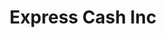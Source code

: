 ---
title: Express Cash Inc
slug: express-cash-inc
updated-on: '2024-05-30T13:44:31.749Z'
created-on: '2024-05-30T13:41:46.671Z'
published-on: '2024-05-30T13:54:32.469Z'
f_city-state-2:
- cms/city/daleville-al.md
- cms/city/enterprise-al.md
- cms/city/chester-pa.md
- cms/city/york-pa.md
f_locations:
- cms/payday-loan/express-cash-inc-16915.md
- cms/payday-loan/express-cash-inc-16916.md
- cms/payday-loan/express-cash-inc-16917.md
- cms/payday-loan/express-cash-inc-16918.md
f_states:
- cms/state/alabama.md
- cms/state/pennsylvania.md
layout: '[company].html'
tags: company
---